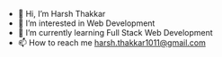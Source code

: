 - 👋 Hi, I’m Harsh Thakkar
- 👀 I’m interested in Web Development
- 🌱 I’m currently learning Full Stack Web Development
- 📫 How to reach me harsh.thakkar1011@gmail.com

<!---
HarshT10/HarshT10 is a ✨ special ✨ repository because its `README.md` (this file) appears on your GitHub profile.
You can click the Preview link to take a look at your changes.
--->
